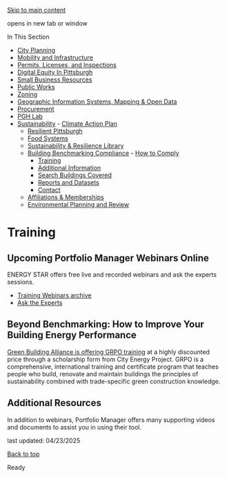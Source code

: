 [Skip to main content](https://www.pittsburghpa.gov/Business-Development/Sustainability/Building-Benchmarking-Compliance/Training#main-content)

opens in new tab or window

In This Section

- [City Planning](https://www.pittsburghpa.gov/Business-Development/City-Planning)
- [Mobility and Infrastructure](https://www.pittsburghpa.gov/Business-Development/Mobility-and-Infrastructure)
- [Permits, Licenses, and Inspections](https://www.pittsburghpa.gov/Business-Development/Permits-Licenses-and-Inspections)
- [Digital Equity In Pittsburgh](https://www.pittsburghpa.gov/Business-Development/Digital-Equity-In-Pittsburgh)
- [Small Business Resources](https://www.pittsburghpa.gov/Business-Development/Small-Business-Resources)
- [Public Works](https://www.pittsburghpa.gov/Business-Development/Public-Works)
- [Zoning](https://www.pittsburghpa.gov/Business-Development/Zoning)
- [Geographic Information Systems, Mapping & Open Data](https://www.pittsburghpa.gov/Business-Development/Geographic-Information-Systems-Mapping-Open-Data)
- [Procurement](https://www.pittsburghpa.gov/Business-Development/Procurement)
- [PGH Lab](https://www.pittsburghpa.gov/Business-Development/PGH-Lab)
- [Sustainability](https://www.pittsburghpa.gov/Business-Development/Sustainability)  - [Climate Action Plan](https://www.pittsburghpa.gov/Business-Development/Sustainability/Climate-Action-Plan)
  - [Resilient Pittsburgh](https://www.pittsburghpa.gov/Business-Development/Sustainability/Resilient-Pittsburgh)
  - [Food Systems](https://www.pittsburghpa.gov/Business-Development/Sustainability/Food-Systems)
  - [Sustainability & Resilience Library](https://www.pittsburghpa.gov/Business-Development/Sustainability/Sustainability-Resilience-Library)
  - [Building Benchmarking Compliance](https://www.pittsburghpa.gov/Business-Development/Sustainability/Building-Benchmarking-Compliance)    - [How to Comply](https://www.pittsburghpa.gov/Business-Development/Sustainability/Building-Benchmarking-Compliance/How-to-Comply)
    - [Training](https://www.pittsburghpa.gov/Business-Development/Sustainability/Building-Benchmarking-Compliance/Training)
    - [Additional Information](https://www.pittsburghpa.gov/Business-Development/Sustainability/Building-Benchmarking-Compliance/Additional-Information)
    - [Search Buildings Covered](https://www.pittsburghpa.gov/Business-Development/Sustainability/Building-Benchmarking-Compliance/Search-Buildings-Covered)
    - [Reports and Datasets](https://www.pittsburghpa.gov/Business-Development/Sustainability/Building-Benchmarking-Compliance/Reports-and-Datasets)
    - [Contact](https://www.pittsburghpa.gov/Business-Development/Sustainability/Building-Benchmarking-Compliance/Contact)
  - [Affiliations & Memberships](https://www.pittsburghpa.gov/Business-Development/Sustainability/Affiliations-Memberships)
  - [Environmental Planning and Review](https://www.pittsburghpa.gov/Business-Development/Sustainability/Environmental-Planning-and-Review)

# Training

## Upcoming Portfolio Manager Webinars Online

ENERGY STAR offers free live and recorded webinars and ask the experts sessions.

- [Training Webinars archive](https://www.energystar.gov/buildings/training?s=mega)
- [Ask the Experts](https://www.energystar.gov/products/ask-the-experts)

## Beyond Benchmarking: How to Improve Your Building Energy Performance

[Green Building Alliance is offering GRPO training](https://www.gba.org/resources/professional-accreditations/gpro/) at a highly discounted price through a scholarship form from City Energy Project. GRPO is a comprehensive, international training and certificate program that teaches people who build, renovate and maintain buildings the principles of sustainability combined with trade-specific green construction knowledge.

## Additional Resources

In addition to webinars, Portfolio Manager offers many supporting videos and documents to assist you in using their tool.

last updated: 04/23/2025

[Back to top](https://www.pittsburghpa.gov/Business-Development/Sustainability/Building-Benchmarking-Compliance/Training#body-top)

Ready
